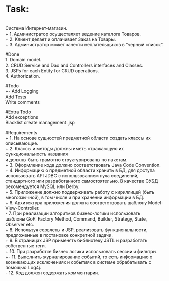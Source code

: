 # Task:
<br>Система Интернет-магазин. 
<br>+ 1. Администратор осуществляет ведение каталога Товаров.
<br>+ 2. Клиент делает и оплачивает Заказ на Товары.
<br>+ 3. Администратор может занести неплательщиков в “черный список”.

#Done
<br>1. Domain model.
<br>2. CRUD Service and Dao and Controllers interfaces and Classes.
<br>3. JSPs for each Entity for CRUD operations.
<br>4. Authorization.

#Todo
<br>+- Add Logging
<br>Add Tests
<br>Write comments

#Extra Todo
<br>Add exceptions
<br>Blacklist create management .jsp


#Requirements
<br>+ 1. На основе сущностей предметной области создать классы их описывающие.
<br>+ 2. Классы и методы должны иметь отражающую их функциональность названия
<br> и должны быть грамотно структурированы по пакетам.
<br>+ 3. Оформление кода должно соответствовать Java Code Convention.
<br>+ 4. Информацию о предметной области хранить в БД, для доступа использовать API JDBC с использованием пула соединений,
<br> стандартного или разработанного самостоятельно. В качестве СУБД рекомендуется MySQL или Derby.
<br>+ 5. Приложение должно поддерживать работу с кириллицей (быть многоязычной), в том числе и при хранении информации в БД.
<br>+ 6. Архитектура приложения должна соответствовать шаблону Model-View-Controller.
<br>- 7. При реализации алгоритмов бизнес-логики использовать
<br> шаблоны GoF: Factory Method, Command, Builder, Strategy, State, Observer etc.
<br>+ 8. Используя сервлеты и JSP, реализовать функциональности, предложенные в постановке конкретной задачи.
<br>+ 9. В страницах JSP применять библиотеку JSTL и разработать собственные теги.
<br>+ 10. При разработке бизнес логики использовать сессии и фильтры.
<br>+- 11. Выполнить журналирование событий, то есть информацию о возникающих исключениях и событиях в системе обрабатывать с помощью Log4j.
<br>- 12.	Код должен содержать комментарии.

